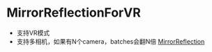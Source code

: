 # MirrorReflectionForVR
- 支持VR模式
- 支持多相机，如果有N个camera，batches会翻N倍
[MirrorReflection](https://github.com/KeysoKwan/MirrorReflectionForVR/blob/master/ScreenShot/shot1.jpg?raw=true)